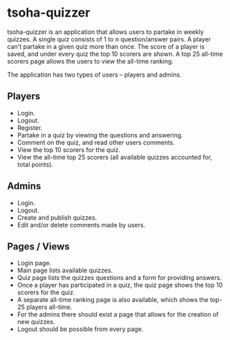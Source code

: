 # tsoha-quizzer

tsoha-quizzer is an application that allows users to partake in weekly quizzes. A single quiz consists of 1 to n question/answer pairs. A player can't partake in a given quiz more than once. The score of a player is saved, and under every quiz the top 10 scorers are shown. A top 25 all-time scorers page allows the users to view the all-time ranking.

The application has two types of users – players and admins.

## Players
- Login.
- Logout.
- Register.
- Partake in a quiz by viewing the questions and answering.
- Comment on the quiz, and read other users comments.
- View the top 10 scorers for the quiz.
- View the all-time top 25 scorers (all available quizzes accounted for, total points).

## Admins
- Login.
- Logout.
- Create and publish quizzes.
- Edit and/or delete comments made by users.

## Pages / Views
- Login page.
- Main page lists available quizzes.
- Quiz page lists the quizzes questions and a form for providing answers.
- Once a player has participated in a quiz, the quiz page shows the top 10 scorers for the quiz.
- A separate all-time ranking page is also available, which shows the top-25 players all-time.
- For the admins there should exist a page that allows for the creation of new quizzes.
- Logout should be possible from every page.

